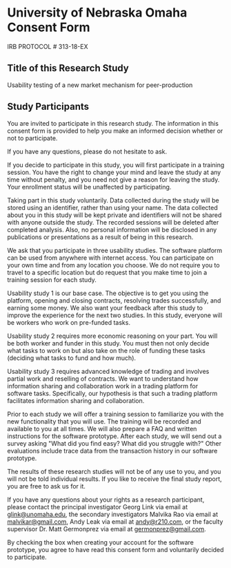# University of Nebraska Omaha Consent Form

IRB PROTOCOL # 313-18-EX 

## Title of this Research Study

Usability testing of a new market mechanism for peer-production

## Study Participants

You are invited to participate in this research study. The information in this consent
form is provided to help you make an informed decision whether or not to participate.

If you have any questions, please do not hesitate to ask.

If you decide to participate in this study, you will first participate in a training session.
You have the right to change your mind and leave the study at any time without
penalty, and you need not give a reason for leaving the study. Your enrollment status
will be unaffected by participating.

Taking part in this study voluntarily. Data collected during the study will be stored
using an identifier, rather than using your name. The data collected about you in this
study will be kept private and identifiers will not be shared with anyone outside the
study. The recorded sessions will be deleted after completed analysis. Also, no
personal information will be disclosed in any publications or presentations as a result
of being in this research.

We ask that you participate in three usability studies. The software platform can be
used from anywhere with internet access. You can participate on your own time and
from any location you choose. We do not require you to travel to a specific location
but do request that you make time to join a training session for each study.

Usability study 1 is our base case. The objective is to get you using the platform,
opening and closing contracts, resolving trades successfully, and earning some
money. We also want your feedback after this study to improve the experience for the
next two studies. In this study, everyone will be workers who work on pre-funded
tasks.

Usability study 2 requires more economic reasoning on your part. You will be both
worker and funder in this study. You must then not only decide what tasks to work on
but also take on the role of funding these tasks (deciding what tasks to fund and how
much).

Usability study 3 requires advanced knowledge of trading and involves partial work
and reselling of contracts. We want to understand how information sharing and
collaboration work in a trading platform for software tasks. Specifically, our
hypothesis is that such a trading platform facilitates information sharing and
collaboration.

Prior to each study we will offer a training session to familiarize you with the new
functionality that you will use. The training will be recorded and available to you at all
times. We will also prepare a FAQ and written instructions for the software prototype.
After each study, we will send out a survey asking "What did you find easy? What did
you struggle with?" Other evaluations include trace data from the transaction history
in our software prototype.

The results of these research studies will not be of any use to you, and you will not
be told individual results. If you like to receive the final study report, you are free to
ask us for it.

If you have any questions about your rights as a research participant, please contact
the principal investigator Georg Link via email at glink@unomaha.edu, the secondary
investigators Malvika Rao via email at malvikar@gmail.com, Andy Leak via email at
andy@r210.com, or the faculty supervisor Dr. Matt Germonprez via email at
germonprez@gmail.com.

By checking the box when creating your account for the software prototype, you
agree to have read this consent form and voluntarily decided to participate.
